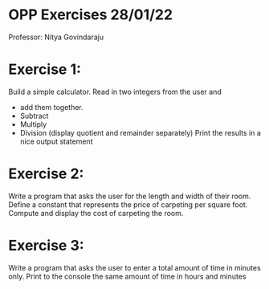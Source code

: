 # OPP Exercises 28/01/22
Professor: Nitya Govindaraju

# Exercise 1:
Build a simple calculator. Read in two integers from the user and 
- add them together.
- Subtract
- Multiply
- Division (display quotient and remainder separately)
Print the results in a nice output statement

# Exercise 2:
Write a program that asks the user for the length and width of their room. 
Define a constant that represents the price of carpeting per square foot. Compute and display the 
cost of carpeting the room.

# Exercise 3:
Write a program that asks the user to enter a total amount of time in minutes only.
Print to the console the same amount of time in hours and minutes
